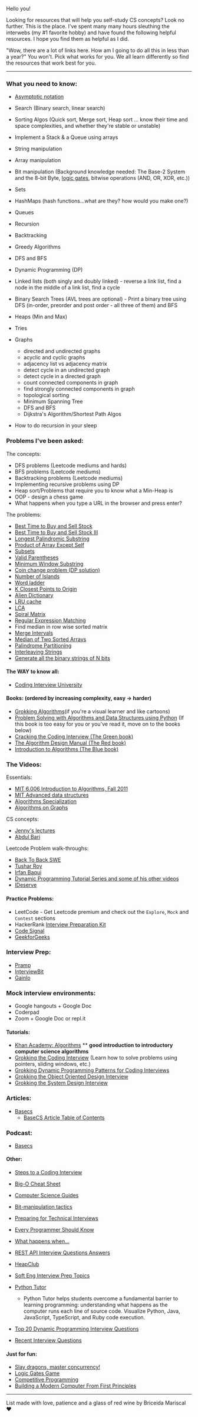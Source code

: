 Hello you! 


Looking for resources that will help you self-study CS concepts? Look no further. This is the place.
I've spent many many hours sleuthing the interwebs (my #1 favorite hobby) and have found the following helpful resources.
I hope you find them as helpful as I did. 

"Wow, there are a lot of links here. How am I going to do all this in less than a year?" You won't. Pick what works for you. We all learn differently so find the resources that work best for you.  


-----
### What you need to know:
* [Asymptotic notation](https://www.khanacademy.org/computing/computer-science/algorithms/asymptotic-notation/a/asymptotic-notation)
* Search (Binary search, linear search)
* Sorting Algos (Quick sort, Merge sort, Heap sort ... know their time and space complexities, and whether they're stable or unstable)
* Implement a Stack & a Queue using arrays
* String manipulation
* Array manipulation
* Bit manipulation (Background knowledge needed: The Base-2 System and the 8-bit Byte, [logic gates](https://www.khanacademy.org/computing/ap-computer-science-principles/computers-101/logic-gates-and-circuits/a/logic-gates), bitwise operations (AND, OR, XOR, etc.))
* Sets
* HashMaps (hash functions...what are they? how would you make one?)
* Queues
* Recursion
* Backtracking 
* Greedy Algorithms
* DFS and BFS 
* Dynamic Programming (DP)
* Linked lists (both singly and doubly linked) - reverse a link list, find a node in the middle of a link list, find a cycle
* Binary Search Trees (AVL trees are optional) - Print a binary tree using DFS (in-order, preorder and post order - all three of them) and BFS
* Heaps (Min and Max)
* Tries
* Graphs 

    * directed and undirected graphs
    * acyclic and cyclic graphs
    * adjacency list vs adjacency matrix
    * detect cycle in an undirected graph
    * detect cycle in a directed graph
    * count connected components in graph
    * find strongly connected components in graph
    * topological sorting
    * Minimum Spanning Tree
    * DFS and BFS
    * Dijkstra's Algorithm/Shortest Path Algos 
* How to do recursion in your sleep 


### Problems I've been asked:
The concepts:
* DFS problems (Leetcode mediums and hards)
* BFS problems (Leetcode mediums)
* Backtracking problems (Leetcode mediums)
* Implementing recursive problems using DP
* Heap sort/Problems that require you to know what a Min-Heap is
* OOP - design a chess game
* What happens when you type a URL in the browser and press enter?


The problems:
* [Best Time to Buy and Sell Stock](https://leetcode.com/problems/best-time-to-buy-and-sell-stock/)
* [Best Time to Buy and Sell Stock III](https://leetcode.com/problems/best-time-to-buy-and-sell-stock-iii/)
* [Longest Palindromic Substring](https://leetcode.com/problems/longest-palindromic-substring/)
* [Product of Array Except Self](https://leetcode.com/problems/product-of-array-except-self/)
* [Subsets](https://leetcode.com/problems/subsets/)
* [Valid Parentheses](https://leetcode.com/problems/valid-parentheses/)
* [Minimum Window Substring](https://leetcode.com/problems/minimum-window-substring/)
* [Coin change problem (DP solution)](https://leetcode.com/problems/coin-change/)
* [Number of Islands](https://leetcode.com/problems/number-of-islands/)
* [Word ladder](https://leetcode.com/problems/word-ladder/)
* [K Closest Points to Origin](https://leetcode.com/problems/k-closest-points-to-origin/)
* [Alien Dictionary](https://leetcode.com/problems/verifying-an-alien-dictionary/)
* [LRU cache](https://leetcode.com/problems/lru-cache/)
* [LCA](https://leetcode.com/problems/lowest-common-ancestor-of-a-binary-tree/)
* [Spiral Matrix](https://leetcode.com/problems/spiral-matrix/)
* [Regular Expression Matching](https://leetcode.com/problems/regular-expression-matching/)
* Find median in row wise sorted matrix
* [Merge Intervals](https://leetcode.com/problems/merge-intervals/)
* [Median of Two Sorted Arrays](https://leetcode.com/problems/median-of-two-sorted-arrays/)
* [Palindrome Partitioning](https://leetcode.com/problems/palindrome-partitioning/)
* [Interleaving Strings](https://leetcode.com/problems/interleaving-string/)
* [Generate all the binary strings of N bits](https://www.geeksforgeeks.org/generate-all-the-binary-strings-of-n-bits/)


#### The WAY to know all:
* [Coding Interview University](https://github.com/jwasham/coding-interview-university)


#### Books: (ordered by increasing complexity, easy -> harder)
*   [Grokking Algorithms‎](https://www.amazon.com/Grokking-Algorithms-illustrated-programmers-curious/dp/1617292230/ref=tmm_pap_swatch_0?_encoding=UTF8&qid=1589600431&sr=1-2)(if you're a visual learner and like cartoons)
*   [Problem Solving with Algorithms and Data Structures using Python](https://runestone.academy/runestone/books/published/pythonds/index.html) (If this book is too easy for you or you've read it, move on to the books below)
*   [Cracking the Coding Interview (The Green book)](https://www.amazon.com/Cracking-Coding-Interview-Programming-Questions/dp/0984782850/ref=pd_bxgy_img_2/143-5968918-7070145?_encoding=UTF8&pd_rd_i=0984782850&pd_rd_r=5ccb3a90-4541-4a06-afff-0fc58ff192f8&pd_rd_w=H28vk&pd_rd_wg=Axte2&pf_rd_p=7a6bc5c0-cfeb-4154-b2f9-fb32e87e9c63&pf_rd_r=KEXFVYW6PK66N8M4HE4T&psc=1&refRID=KEXFVYW6PK66N8M4HE4T)
*   [The Algorithm Design Manual (The Red book)](https://www.amazon.com/Algorithm-Design-Manual-Steven-Skiena/dp/1849967202)
*   [Introduction to Algorithms (The Blue book)](https://www.amazon.com/Introduction-Algorithms-3rd-MIT-Press/dp/0262033844)


### The Videos:
Essentials:
* [MIT 6.006 Introduction to Algorithms, Fall 2011](https://www.youtube.com/watch?v=HtSuA80QTyo&list=PLUl4u3cNGP61Oq3tWYp6V_F-5jb5L2iHb)
* [MIT Advanced data structures](https://www.youtube.com/watch?v=-sEdiFMntMA&list=PLFDnELG9dpVxEpbyL53CYebmLI58qJhlt)
* [Algorithms Specialization](https://www.coursera.org/specializations/algorithms)
* [Algorithms on Graphs](https://www.coursera.org/learn/algorithms-on-graphs?specialization=data-structures-algorithms)

CS concepts:
* [Jenny's lectures ](https://www.youtube.com/watch?v=AT14lCXuMKI&list=PLdo5W4Nhv31bbKJzrsKfMpo_grxuLl8LU)
* [Abdul Bari](https://www.youtube.com/channel/UCZCFT11CWBi3MHNlGf019nw) 

Leetcode Problem walk-throughs:
* [Back To Back SWE](https://www.youtube.com/channel/UCmJz2DV1a3yfgrR7GqRtUUA)
* [Tushar Roy](https://www.youtube.com/channel/UCZLJf_R2sWyUtXSKiKlyvAw)
* [Irfan Baqui](https://www.youtube.com/channel/UCYvQTh9aUgPZmVH0wNHFa1A)
* [Dynamic Programming Tutorial Series and some of his other videos](https://www.youtube.com/playlist?list=PLBZBJbE_rGRU5PrgZ9NBHJwcaZsNpf8yD)
* [IDeserve](https://www.youtube.com/watch?v=U4yPae3GEO0&list=PLamzFoFxwoNjtJZoNNAlYQ_Ixmm2s-CGX)


#### Practice Problems:
*  LeetCode - Get Leetcode premium and check out the `Explore`, `Mock` and `Contest` sections
*  HackerRank [Interview Preparation Kit](https://www.hackerrank.com/interview/interview-preparation-kit)
*  [Code Signal](https://codesignal.com/)
* [GeekforGeeks](https://www.geeksforgeeks.org/)


### Interview Prep:
*  [Pramp](https://www.pramp.com/)
* [InterviewBit](https://www.interviewbit.com/practice/)
* [Gainlo](http://www.gainlo.co/)

### Mock interview environments:
* Google hangouts + Google Doc
* Coderpad
* Zoom + Google Doc or repl.it


#### Tutorials:
* [Khan Academy: Algorithms](https://www.khanacademy.org/computing/computer-science/algorithms) ** **good introduction to introductory computer science algorithms** 
*   [Grokking the Coding Interview](https://www.educative.io/courses/grokking-the-coding-interview) (Learn how to solve problems using pointers, sliding windows, etc.)
*   [Grokking Dynamic Programming Patterns for Coding Interviews](https://www.educative.io/courses/grokking-dynamic-programming-patterns-for-coding-interviews)
*   [Grokking the Object Oriented Design Interview](https://www.educative.io/courses/grokking-the-object-oriented-design-interview)
*   [ Grokking the System Design Interview](https://www.educative.io/courses/grokking-the-system-design-interview)

### Articles:
* [Basecs](https://medium.com/basecs)
    * [BaseCS Article Table of Contents](https://hackmd.io/@nesquena/HJ9YQDE2b?type=view)

### Podcast:
* [Basecs](https://www.codenewbie.org/basecs)


#### Other:
* [Steps to a Coding Interview](https://hackmd.io/@morganrichardson/tech_mentors)
* [Big-O Cheat Sheet](https://www.bigocheatsheet.com/)
* [Computer Science Guides](https://github.com/codepath/compsci_guides)
* [Bit-manipulation tactics](https://www.geeksforgeeks.org/bits-manipulation-important-tactics/)
* [Preparing for Technical Interviews](https://hackmd.io/@morganrichardson/tech_mentors)
* [Every Programmer Should Know ](https://github.com/BMariscal/every-programmer-should-know)
 
* [What happens when...](https://github.com/BMariscal/what-happens-when)
* [REST API Interview Questions Answers](https://www.techbeamers.com/rest-api-interview-questions-answers/)
* [HeapClub](https://heapclub.gitbook.io/heapclub-algorithms/)
* [Soft Eng Interview Prep Topics](https://github.com/orrsella/soft-eng-interview-prep/tree/master/topics)
* [Python Tutor](pythontutor.com/visualize.html#mode=edit)
    * Python Tutor helps students overcome a fundamental barrier to learning programming: understanding what happens as the computer runs each line of source code. Visualize Python, Java, JavaScript, TypeScript, and Ruby code execution.
* [Top 20 Dynamic Programming Interview Questions](https://www.geeksforgeeks.org/top-20-dynamic-programming-interview-questions/?ref=lbp)
* [Recent Interview Questions](https://www.careercup.com/page)

#### Just for fun:
* [Slay dragons, master concurrency!](https://deadlockempire.github.io/)
* [Logic Gates Game](http://nandgame.com/)
* [Competitive Programming](https://www.topcoder.com/community/competitive-programming)
* [Building a Modern Computer From First Principles](https://www.coursera.org/learn/build-a-computer)



------
List made with love, patience and a glass of red wine by Briceida Mariscal ❤  






